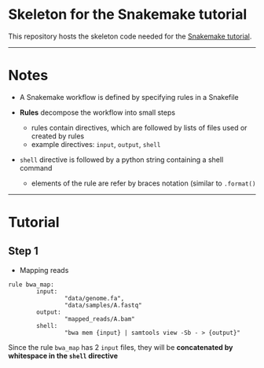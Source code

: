 # Skeleton for the Snakemake tutorial

This repository hosts the skeleton code needed for the [Snakemake tutorial](http://snakemake.readthedocs.io/en/latest/tutorial/welcome.html).

---

# Notes

* A Snakemake workflow is defined by specifying rules in a Snakefile
* **Rules** decompose the workflow into small steps
  * rules contain directives, which are followed by lists of files used or created by rules
  * example directives: `input`, `output`, `shell`

* `shell` directive is followed by a python string containing a shell command
  * elements of the rule are refer by braces notation (similar to `.format()`


---

# Tutorial

## Step 1

* Mapping reads

```
rule bwa_map:
        input:
                "data/genome.fa",
                "data/samples/A.fastq"
        output:
                "mapped_reads/A.bam"
        shell:
                "bwa mem {input} | samtools view -Sb - > {output}"
```
 
Since the rule `bwa_map` has 2 `input` files, they will be **concatenated by whitespace in the `shell` directive**

